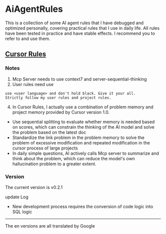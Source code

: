 # AiAgentRules
This is a collection of some AI agent rules that I have debugged and optimized personally, covering practical rules that I use in daily life. All rules have been tested in practice and have stable effects. I recommend you to refer to and use them.
## [Cursor Rules](https://github.com/Wzh0718/AiAgentRules/tree/main/cursor_rules)
### Notes
1. Mcp Server needs to use context7 and server-sequential-thinking
2. User rules need use
```
use <user language> and don't hold black. Give it your all.
Strictly follow my user rules and project rules.
```
4. In Cursor Rules, I actually use a combination of problem memory and project memory provided by Cursor version 1.0.
  - Use sequential splitting to evaluate whether memory is needed based on scores, which can constrain the thinking of the AI ​​model and solve the problem based on the latest doc
  - Standardize the link problem in the problem memory to solve the problem of excessive modification and repeated modification in the cursor process of large projects
  - In daily simple questions, AI actively calls Mcp server to summarize and think about the problem, which can reduce the model's own hallucination problem to a greater extent.
### Version
  The current version is v0.2.1
  
  update Log
   - New development process requires the conversion of code logic into SQL logic
---
The en versions are all translated by Google
